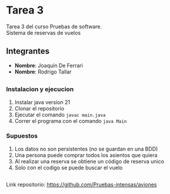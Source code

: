 # Tarea 3

Tarea 3 del curso Pruebas de software.  
Sistema de reservas de vuelos

## Integrantes
* **Nombre**: Joaquín De Ferrari
* **Nombre**: Rodrigo Tallar

##

### Instalacion y ejecucion

1. Instalar java version 21
2. Clonar el repositorio
3. Ejecutar el comando `javac main.java`
4. Correr el programa con el comando `java Main`


### Supuestos

1. Los datos no son persistentes (no se guardan en una BDD)
2. Una persona puede comprar todos los asientos que quiera
3. Al realizar una reserva se obtiene un código de reserva unico
4. Solo con el codigo se puede buscar el vuelo

##

Link repositorio: https://github.com/Pruebas-intensas/aviones
